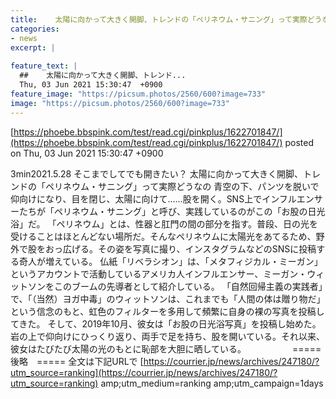 ```yaml
---
title:    太陽に向かって大きく開脚、トレンドの「ペリネウム・サニング」って実際どうなの 	
categories:
- news
excerpt: |
  
feature_text: |
  ##    太陽に向かって大きく開脚、トレンド...
  Thu, 03 Jun 2021 15:30:47  +0900
feature_image: "https://picsum.photos/2560/600?image=733"
image: "https://picsum.photos/2560/600?image=733"
---
```


[https://phoebe.bbspink.com/test/read.cgi/pinkplus/1622701847/](https://phoebe.bbspink.com/test/read.cgi/pinkplus/1622701847/)
posted on Thu, 03 Jun 2021 15:30:47  +0900

<!--more-->

3min2021.5.28 そこまでしてでも開きたい？ 太陽に向かって大きく開脚、トレンドの「ペリネウム・サニング」って実際どうなの 青空の下、パンツを脱いで仰向けになり、目を閉じ、太陽に向けて……股を開く。SNS上でインフルエンサーたちが「ペリネウム・サニング」と呼び、実践しているのがこの「お股の日光浴」だ。 「ペリネウム」とは、性器と肛門の間の部分を指す。普段、日の光を受けることはほとんどない場所だ。そんなペリネウムに太陽光をあてるため、野外で股をおっ広げる。その姿を写真に撮り、インスタグラムなどのSNSに投稿する奇人が増えている。 仏紙「リベラシオン」は、「メタフィジカル・ミーガン」というアカウントで活動しているアメリカ人インフルエンサー、ミーガン・ウィットソンをこのブームの先導者として紹介している。 「自然回帰主義の実践者」で、「（当然）ヨガ中毒」のウィットソンは、これまでも「人間の体は贈り物だ」という信念のもと、虹色のフィルターを多用して頻繁に自身の裸の写真を投稿してきた。 そして、2019年10月、彼女は「お股の日光浴写真」を投稿し始めた。岩の上で仰向けにひっくり返り、両手で足を持ち、股を開いている。それ以来、彼女はたびたび太陽の光のもとに恥部を大胆に晒している。 　　　　　=====　後略　===== 全文は下記URLで [https://courrier.jp/news/archives/247180/?utm_source=ranking](https://courrier.jp/news/archives/247180/?utm_source=ranking) amp;utm_medium=ranking amp;utm_campaign=1days
